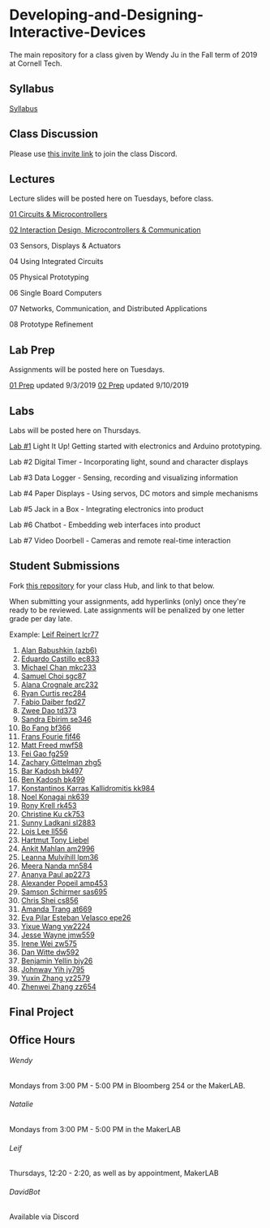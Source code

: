 # Developing-and-Designing-Interactive-Devices
The main repository for a class given by Wendy Ju in the Fall term of 2019 at Cornell Tech.

## Syllabus
[Syllabus](https://github.com/FAR-Lab/Developing-and-Designing-Interactive-Devices/blob/2019Fall/Syllabus_Fall19.pdf) 

## Class Discussion
Please use [this invite link](https://discord.gg/Je5Fdaf) to join the class Discord.



## Lectures
Lecture slides will be posted here on Tuesdays, before class.

[01 Circuits & Microcontrollers](https://github.com/FAR-Lab/Developing-and-Designing-Interactive-Devices/blob/2019Fall/Slides/01%20Circuits%20%26%20Microcontrollers.pdf)

[02 Interaction Design, Microcontrollers & Communication](https://github.com/FAR-Lab/Developing-and-Designing-Interactive-Devices/blob/2019Fall/Slides/02%20Interaction%20Design%20MCU%20Communication.pdf)

03 Sensors, Displays & Actuators

04 Using Integrated Circuits

05 Physical Prototyping

06 Single Board Computers

07 Networks, Communication, and Distributed Applications

08 Prototype Refinement


## Lab Prep 
Assignments will be posted here on Tuesdays.

[01 Prep](https://github.com/FAR-Lab/Developing-and-Designing-Interactive-Devices/wiki/preLab-01) updated 9/3/2019
[02 Prep](https://github.com/FAR-Lab/Developing-and-Designing-Interactive-Devices/wiki/preLab-02) updated 9/10/2019


## Labs
Labs will be posted here on Thursdays.

[Lab #1](https://github.com/FAR-Lab/Developing-and-Designing-Interactive-Devices/wiki/Lab-01) Light It Up! Getting started with electronics and Arduino prototyping.

Lab #2 Digital Timer - Incorporating light, sound and character displays

Lab #3 Data Logger - Sensing, recording and visualizing information

Lab #4 Paper Displays - Using servos, DC motors and simple mechanisms

Lab #5 Jack in a Box - Integrating electronics into product

Lab #6 Chatbot - Embedding web interfaces into product

Lab #7 Video Doorbell - Cameras and remote real-time interaction

## Student Submissions
Fork [this repository](https://github.com/FAR-Lab/Interactive-Lab-Hub) for your class Hub, and link to that below.

When submitting your assignments, add hyperlinks (only) once they're ready to be reviewed. Late assignments will be penalized by one letter grade per day late.



Example:  [Leif Reinert lcr77](https://github.com/lcr77/Interactive-Lab-Hub)
1. [Alan Babushkin (azb6)](https://github.com/ababushkin6/Interactive-Lab-Hub)
1. [Eduardo Castillo ec833](https://github.com/joAQUINCE/Interactive-Lab-Hub/) 
1. [Michael Chan mkc233](https://github.com/mkc233/Interactive-Lab-Hub)
1. [Samuel Choi sgc87](https://github.com/sgc87/Interactive-Lab-Hub)
1. [Alana Crognale arc232](https://github.com/AlanaCrognale/Interactive-Lab-Hub)
1. [Ryan Curtis rec284](https://github.com/rec285/Interactive-Lab-Hub)
1. [Fabio Daiber fpd27](https://github.com/fpdaiber/Interactive-Lab-Hub)
1. [Zwee Dao td373](https://github.com/zweedao/Interactive-Lab-Hub)
1. [Sandra Ebirim se346](https://github.com/sandraebirim/Interactive-Lab-Hub)
1. [Bo Fang bf366](https://github.com/kmfb21/CS5424-Interactive-Devices-Lab-Hub)
1. [Frans Fourie fjf46](https://github.com/Rafajel29/Interactive-Lab-Hub)
1. [Matt Freed mwf58](https://github.com/mattfreed/Interactive-Lab-Hub)
1. [Fei Gao fg259](https://github.com/fgao22/Interactive-Lab-Hub)
1. [Zachary Gittelman zhg5](https://github.com/zachgitt/Interactive-Lab-Hub)
1. [Bar Kadosh bk497](https://github.com/barkadosh1/Interactive-Lab-Hub)
1. [Ben Kadosh bk499](https://github.com/BenKadosh1/Interactive-Lab-Hub)
1. [Konstantinos Karras Kallidromitis kk984](https://github.com/Konstantinos-KK/Interactive-Lab-Hub)
1. [Noel Konagai nk639](https://github.com/noelkonagai/Interactive-Lab-Hub)
1. [Rony Krell rk453](https://github.com/ronykrell/Interactive-Lab-Hub)
1. [Christine Ku ck753](https://github.com/cku3/Interactive-Lab-Hub)
1. [Sunny Ladkani sl2883](https://github.com/sl2883/Interactive-Lab-Hub)
1. [Lois Lee ll556](https://github.com/lois-lee/Interactive-Lab-Hub)
1. [Hartmut Tony Liebel](https://github.com/tonyliebel/Interactive-Lab-Hub)
1. [Ankit Mahlan am2996](https://github.com/ankit-health-tech/Interactive-Lab-Hub)
1. [Leanna Mulvihill lpm36](https://github.com/LeannaMulv/Interactive-Lab-Hub/)
1. [Meera Nanda mn584](https://github.com/meerananda/Interactive-Lab-Hub)
1. [Ananya Paul ap2273](https://github.com/manification10/Interactive-Lab-Hub)
1. [Alexander Popeil amp453](https://github.com/popeil97/Interactive-Lab-Hub)
1. [Samson Schirmer sas695](https://github.com/sas695/Interactive-Lab-Hub)
1. [Chris Shei cs856](https://github.com/ckshei/Interactive-Lab-Hub)
1. [Amanda Trang at669](https://github.com/at669/Interactive-Lab-Hub)
1. [Eva Pilar Esteban Velasco epe26](https://github.com/evaesteban/Interactive-Lab-Hub)
1. [Yixue Wang yw2224](https://github.com/yw2224/Interactive-Lab-Hub)
1. [Jesse Wayne jmw559](https://github.com/ziggydale45/Interactive-Lab-Hub)
1. [Irene Wei zw575](https://github.com/zicongwei/Interactive-Lab-Hub)
1. [Dan Witte dw592](https://github.com/drywitte/Interactive-Lab-Hub)
1. [Benjamin Yellin bjy26](https://github.com/byellin/Interactive-Lab-Hub)
1. [Johnway Yih jy795](https://github.com/JwayYih/Interactive-Lab-Hub)
1. [Yuxin Zhang yz2579](https://github.com/TakoYuxin/Interactive-Lab-Hub)
1. [Zhenwei Zhang zz654](https://github.com/ZhenweiZhang1995/Interactive-Lab-Hub)


## Final Project

## Office Hours
###### Wendy
Mondays from 3:00 PM - 5:00 PM in Bloomberg 254 or the MakerLAB. 

###### Natalie

Mondays from 3:00 PM - 5:00 PM in the MakerLAB

###### Leif

Thursdays, 12:20 - 2:20, as well as by appointment, MakerLAB

###### DavidBot

Available via Discord
